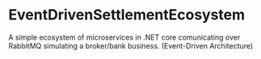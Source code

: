 # EventDrivenSettlementEcosystem

A simple ecosystem of microservices in .NET core comunicating over RabbitMQ simulating a broker/bank business. (Event-Driven Architecture)
